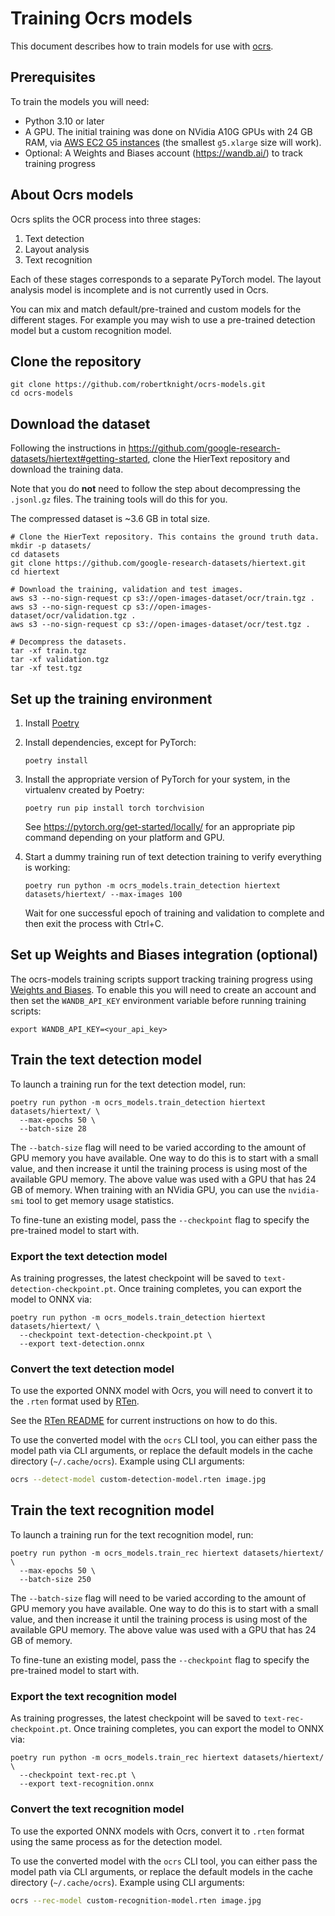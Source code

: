 # Training Ocrs models

This document describes how to train models for use with
[ocrs](https://github.com/robertknight/ocrs).

## Prerequisites

To train the models you will need:

- Python 3.10 or later
- A GPU. The initial training was done on NVidia A10G GPUs with 24 GB RAM, via
  [AWS EC2 G5 instances](https://aws.amazon.com/ec2/instance-types/g5/) (the
  smallest `g5.xlarge` size will work).
- Optional: A Weights and Biases account (https://wandb.ai/) to track training progress

## About Ocrs models

Ocrs splits the OCR process into three stages:

 1. Text detection
 2. Layout analysis
 3. Text recognition

Each of these stages corresponds to a separate PyTorch model. The layout
analysis model is incomplete and is not currently used in Ocrs.

You can mix and match default/pre-trained and custom models for the different
stages. For example you may wish to use a pre-trained detection model but a
custom recognition model.

## Clone the repository

```
git clone https://github.com/robertknight/ocrs-models.git
cd ocrs-models
```

## Download the dataset

Following the instructions in
https://github.com/google-research-datasets/hiertext#getting-started, clone the
HierText repository and download the training data.

Note that you do **not** need to follow the step about decompressing the
`.jsonl.gz` files. The training tools will do this for you.

The compressed dataset is ~3.6 GB in total size.

```
# Clone the HierText repository. This contains the ground truth data.
mkdir -p datasets/
cd datasets
git clone https://github.com/google-research-datasets/hiertext.git
cd hiertext

# Download the training, validation and test images.
aws s3 --no-sign-request cp s3://open-images-dataset/ocr/train.tgz .
aws s3 --no-sign-request cp s3://open-images-dataset/ocr/validation.tgz .
aws s3 --no-sign-request cp s3://open-images-dataset/ocr/test.tgz .

# Decompress the datasets.
tar -xf train.tgz
tar -xf validation.tgz
tar -xf test.tgz
```

## Set up the training environment

1. Install [Poetry](https://python-poetry.org)
2. Install dependencies, except for PyTorch:

	 ```
	 poetry install
	 ```

3. Install the appropriate version of PyTorch for your system, in the virtualenv
   created by Poetry:

   ```
   poetry run pip install torch torchvision
   ```

   See https://pytorch.org/get-started/locally/ for an appropriate pip command
   depending on your platform and GPU.

4. Start a dummy training run of text detection training to verify everything is working:

	 ```
	 poetry run python -m ocrs_models.train_detection hiertext datasets/hiertext/ --max-images 100
	 ```
	
   Wait for one successful epoch of training and validation to complete and then
   exit the process with Ctrl+C.

## Set up Weights and Biases integration (optional)

The ocrs-models training scripts support tracking training progress using
[Weights and Biases](https://wandb.ai). To enable this you will need to create
an account and then set the `WANDB_API_KEY` environment variable before running
training scripts:

```
export WANDB_API_KEY=<your_api_key>
```

## Train the text detection model

To launch a training run for the text detection model, run:

```
poetry run python -m ocrs_models.train_detection hiertext datasets/hiertext/ \
  --max-epochs 50 \
  --batch-size 28
```

The `--batch-size` flag will need to be varied according to the amount of GPU
memory you have available. One way to do this is to start with a small value,
and then increase it until the training process is using most of the available
GPU memory. The above value was used with a GPU that has 24 GB of memory. When
training with an NVidia GPU, you can use the `nvidia-smi` tool to get memory
usage statistics.

To fine-tune an existing model, pass the `--checkpoint` flag to specify the
pre-trained model to start with.

### Export the text detection model

As training progresses, the latest checkpoint will be saved to
`text-detection-checkpoint.pt`. Once training completes, you can export the
model to ONNX via:

```
poetry run python -m ocrs_models.train_detection hiertext datasets/hiertext/ \
  --checkpoint text-detection-checkpoint.pt \
  --export text-detection.onnx
```

### Convert the text detection model

To use the exported ONNX model with Ocrs, you will need to convert it to
the `.rten` format used by [RTen][rten].

See the [RTen README](https://github.com/robertknight/rten#getting-started)
for current instructions on how to do this.

To use the converted model with the `ocrs` CLI tool, you can either pass the
model path via CLI arguments, or replace the default models in the cache
directory (`~/.cache/ocrs`). Example using CLI arguments:

```sh
ocrs --detect-model custom-detection-model.rten image.jpg
```

[rten]: https://github.com/robertknight/rten

## Train the text recognition model

To launch a training run for the text recognition model, run:

```
poetry run python -m ocrs_models.train_rec hiertext datasets/hiertext/ \
  --max-epochs 50 \
  --batch-size 250
```

The `--batch-size` flag will need to be varied according to the amount of GPU
memory you have available. One way to do this is to start with a small value,
and then increase it until the training process is using most of the available
GPU memory. The above value was used with a GPU that has 24 GB of memory.

To fine-tune an existing model, pass the `--checkpoint` flag to specify the
pre-trained model to start with.

### Export the text recognition model

As training progresses, the latest checkpoint will be saved to
`text-rec-checkpoint.pt`. Once training completes, you can export the model to
ONNX via:

```
poetry run python -m ocrs_models.train_rec hiertext datasets/hiertext/ \
  --checkpoint text-rec.pt \
  --export text-recognition.onnx
```

### Convert the text recognition model

To use the exported ONNX models with Ocrs, convert it to `.rten` format using
the same process as for the detection model.

To use the converted model with the `ocrs` CLI tool, you can either pass the
model path via CLI arguments, or replace the default models in the cache
directory (`~/.cache/ocrs`). Example using CLI arguments:

```sh
ocrs --rec-model custom-recognition-model.rten image.jpg
```
